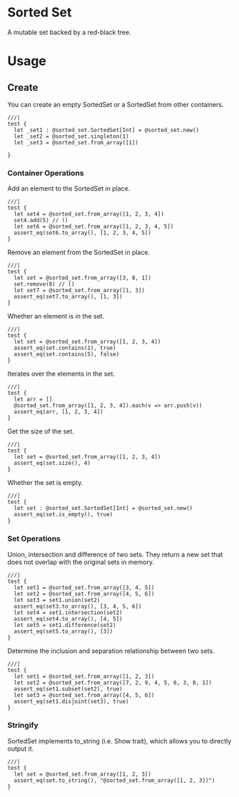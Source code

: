 # Sorted Set

A mutable set backed by a red-black tree.

# Usage

## Create

You can create an empty SortedSet or a SortedSet from other containers.

```moonbit
///|
test {
  let _set1 : @sorted_set.SortedSet[Int] = @sorted_set.new()
  let _set2 = @sorted_set.singleton(1)
  let _set3 = @sorted_set.from_array([1])

}
```
### Container Operations

Add an element to the SortedSet in place.

```moonbit
///|
test {
  let set4 = @sorted_set.from_array([1, 2, 3, 4])
  set4.add(5) // ()
  let set6 = @sorted_set.from_array([1, 2, 3, 4, 5])
  assert_eq(set6.to_array(), [1, 2, 3, 4, 5])
}
```

Remove an element from the SortedSet in place.

```moonbit
///|
test {
  let set = @sorted_set.from_array([3, 8, 1])
  set.remove(8) // () 
  let set7 = @sorted_set.from_array([1, 3])
  assert_eq(set7.to_array(), [1, 3])
}
```

Whether an element is in the set.

```moonbit
///|
test {
  let set = @sorted_set.from_array([1, 2, 3, 4])
  assert_eq(set.contains(1), true)
  assert_eq(set.contains(5), false)
}
```

Iterates over the elements in the set.

```moonbit
///|
test {
  let arr = []
  @sorted_set.from_array([1, 2, 3, 4]).each(v => arr.push(v))
  assert_eq(arr, [1, 2, 3, 4])
}
```

Get the size of the set.

```moonbit
///|
test {
  let set = @sorted_set.from_array([1, 2, 3, 4])
  assert_eq(set.size(), 4)
}
```

Whether the set is empty.

```moonbit
///|
test {
  let set : @sorted_set.SortedSet[Int] = @sorted_set.new()
  assert_eq(set.is_empty(), true)
}
```

### Set Operations

Union, intersection and difference of two sets. They return a new set that does not overlap with the original sets in memory.

```moonbit
///|
test {
  let set1 = @sorted_set.from_array([3, 4, 5])
  let set2 = @sorted_set.from_array([4, 5, 6])
  let set3 = set1.union(set2)
  assert_eq(set3.to_array(), [3, 4, 5, 6])
  let set4 = set1.intersection(set2)
  assert_eq(set4.to_array(), [4, 5])
  let set5 = set1.difference(set2)
  assert_eq(set5.to_array(), [3])
}
```

Determine the inclusion and separation relationship between two sets.

```moonbit
///|
test {
  let set1 = @sorted_set.from_array([1, 2, 3])
  let set2 = @sorted_set.from_array([7, 2, 9, 4, 5, 6, 3, 8, 1])
  assert_eq(set1.subset(set2), true)
  let set3 = @sorted_set.from_array([4, 5, 6])
  assert_eq(set1.disjoint(set3), true)
}
```

### Stringify

SortedSet implements to_string (i.e. Show trait), which allows you to directly output it.

```moonbit
///|
test {
  let set = @sorted_set.from_array([1, 2, 3])
  assert_eq(set.to_string(), "@sorted_set.from_array([1, 2, 3])")
}
```


